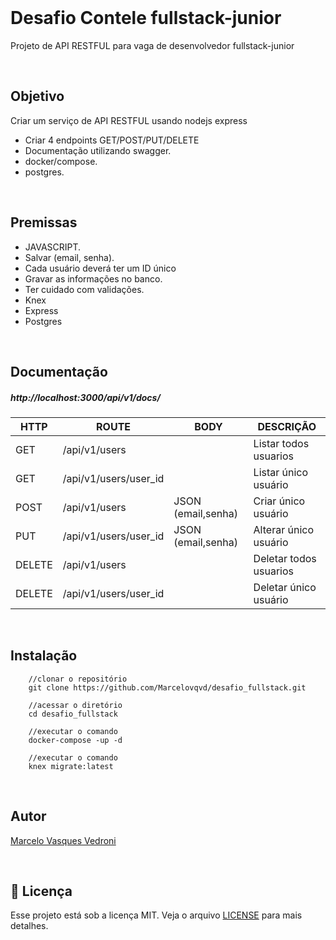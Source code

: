 </br>

  <h1>Desafio Contele fullstack-junior</h1>

<p>Projeto de API RESTFUL para vaga de desenvolvedor fullstack-junior</p>

</br>

 ## Objetivo

Criar um serviço de API RESTFUL usando nodejs express

- Criar 4 endpoints GET/POST/PUT/DELETE
- Documentação utilizando swagger.
- docker/compose.
- postgres.

</br>

## Premissas

- JAVASCRIPT.
- Salvar (email, senha).
- Cada usuário deverá ter um ID único
- Gravar as informações no banco.
- Ter cuidado com validações.
- Knex
- Express
- Postgres

</br>

## Documentação

##### http://localhost:3000/api/v1/docs/

| HTTP   | ROUTE                 | BODY               | DESCRIÇÃO              |
| ------ | --------------------- | ------------------ | ---------------------- |
| GET    | /api/v1/users         |                    | Listar todos usuarios  |
| GET    | /api/v1/users/user_id |                    | Listar único usuário   |
| POST   | /api/v1/users         | JSON (email,senha) | Criar único usuário    |
| PUT    | /api/v1/users/user_id | JSON (email,senha) | Alterar único usuário  |
| DELETE | /api/v1/users         |                    | Deletar todos usuarios |
| DELETE | /api/v1/users/user_id |                    | Deletar único usuário  |

</br>


## Instalação

        //clonar o repositório
        git clone https://github.com/Marcelovqvd/desafio_fullstack.git
        
        //acessar o diretório
        cd desafio_fullstack
        
        //executar o comando
        docker-compose -up -d
        
        //executar o comando
        knex migrate:latest
        
</br>

## Autor

[Marcelo Vasques Vedroni](https://github.com/Marcelovqvd)

</br>
        
## :memo: Licença

Esse projeto está sob a licença MIT. Veja o arquivo [LICENSE](LICENSE) para mais detalhes.

